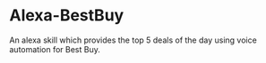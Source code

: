 # Alexa-BestBuy
An alexa skill which provides the top 5 deals of the day using voice automation for Best Buy.
